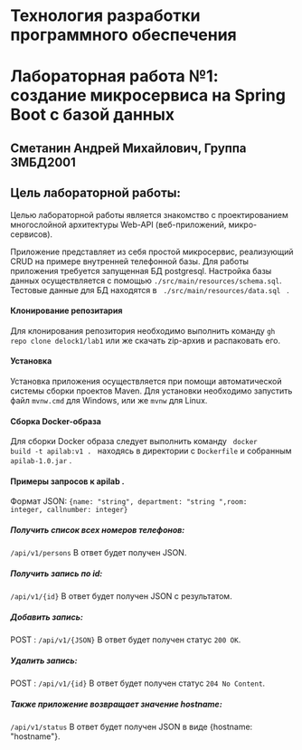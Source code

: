# Технология разработки программного обеспечения
# Лабораторная работа №1: создание микросервиса на Spring Boot с базой данных
## Сметанин Андрей Михайлович, Группа 3МБД2001
## Цель лабораторной работы: 
Целью лабораторной работы является знакомство с проектированием многослойной архитектуры Web-API (веб-приложений, микро-сервисов).


Приложение представляет из себя простой микросервис, реализующий CRUD на примере внутренней телефонной базы.
Для работы приложения требуется запущенная БД postgresql. Настройка базы данных осуществляется с помощью <code>./src/main/resources/schema.sql</code>. 
Тестовые данные для БД находятся в <code> ./src/main/resources/data.sql </code> .
#### Клонирование репозитария
Для клонирования репозитория необходимо выполнить команду <code>gh repo clone delock1/lab1</code> или же скачать zip-архив и распаковать его.
#### Установка
Установка приложения осуществляется при помощи автоматической системы сборки проектов Maven. Для установки необходимо запустить файл <code>mvnw.cmd</code> для Windows, или же <code>mvnw</code> для Linux.
#### Сборка Docker-образа 
Для сборки Docker образа следует выполнить команду <code> docker build -t apilab:v1 . </code> находясь в директории с <code>Dockerfile</code> и собранным <code>apilab-1.0.jar</code> . 
#### Примеры запросов к apilab . 
Формат JSON:
<code>{name: "string", department: "string ",room: integer, callnumber: integer}</code>


##### Получить список всех номеров телефонов: 
<code>/api/v1/persons</code>
В ответ будет получен JSON. 
##### Получить запись по id: 
<code>/api/v1/{id}</code> 
В ответ будет получен JSON с результатом. 
##### Добавить запись: 
POST : <code>/api/v1/{JSON}</code>
В ответ будет получен статус <code>200 ОК</code>.
##### Удалить запись: 
POST : <code>/api/v1/{id}</code>
В ответ будет получен статус <code>204 No Content</code>.

##### Также приложение возвращает значение hostname: 
<code>/api/v1/status</code>
В ответ будет получен JSON в виде {hostname: "hostname"}. 
